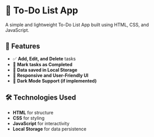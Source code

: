 # 📝 To-Do List App
A simple and lightweight To-Do List App built using HTML, CSS, and JavaScript.

## 🚀 Features
- ✅ **Add, Edit, and Delete** tasks
- 🎯 **Mark tasks as Completed**
- 💾 **Data saved in Local Storage**
- 🎨 **Responsive and User-Friendly UI**
- 🌙 **Dark Mode Support (if implemented)**

## 🛠️ Technologies Used
- **HTML** for structure
- **CSS** for styling
- **JavaScript** for interactivity
- **Local Storage** for data persistence
